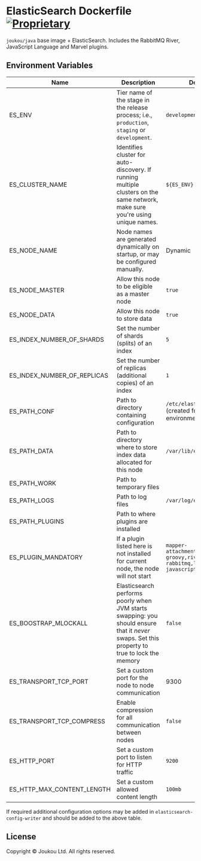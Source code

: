 ElasticSearch Dockerfile [![Proprietary](http://img.shields.io/badge/license-proprietary-red.svg)](#license)
=========================

`joukou/java` base image + ElasticSearch. Includes the RabbitMQ River,
JavaScript Language and Marvel plugins.

## Environment Variables

| Name | Description | Default |
| ------ | ------------- | --------------- | 
| ES_ENV | Tier name of the stage in the release process; i.e., `production`, `staging` or `development`. | `development` |
| ES_CLUSTER_NAME | Identifies cluster for auto-discovery. If running multiple clusters on the same network, make sure you're using unique names. | `${ES_ENV}.joukou.com` |
| ES_NODE_NAME | Node names are generated dynamically on startup, or may be configured manually. | Dynamic |
| ES_NODE_MASTER | Allow this node to be eligible as a master node | `true` |
| ES_NODE_DATA | Allow this node to store data | `true` |
| ES_INDEX_NUMBER_OF_SHARDS | Set the number of shards (splits) of an index  | `5` |
| ES_INDEX_NUMBER_OF_REPLICAS | Set the number of replicas (additional copies) of an index | `1` |
| ES_PATH_CONF | Path to directory containing configuration | `/etc/elasticsearch` (created from these environment variables) |
| ES_PATH_DATA | Path to directory where to store index data allocated for this node | `/var/lib/elasticsearch` |
| ES_PATH_WORK | Path to temporary files | |
| ES_PATH_LOGS | Path to log files | `/var/log/elasticsearch` |
| ES_PATH_PLUGINS | Path to where plugins are installed |
| ES_PLUGIN_MANDATORY | If a plugin listed here is not installed for current node, the node will not start | `mapper-attachments,lang-groovy,river-rabbitmq,lang-javascript` |
| ES_BOOSTRAP_MLOCKALL | Elasticsearch performs poorly when JVM starts swapping: you should ensure that it _never_ swaps. Set this property to true to lock the memory | `false` |
| ES_TRANSPORT_TCP_PORT | Set a custom port for the node to node communication | 9300 |
| ES_TRANSPORT_TCP_COMPRESS | Enable compression for all communication between nodes | `false` |
| ES_HTTP_PORT | Set a custom port to listen for HTTP traffic | `9200` |
| ES_HTTP_MAX_CONTENT_LENGTH | Set a custom allowed content length | `100mb` |

If required additional configuration options may be added in
`elasticsearch-config-writer` and should be added to the above table.

## License

Copyright &copy; Joukou Ltd. All rights reserved.

